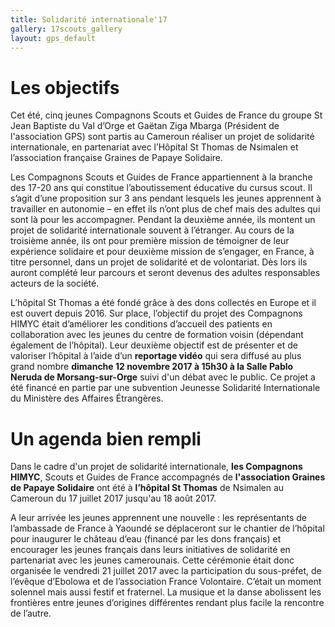```yaml
---
title: Solidarité internationale'17
gallery: 17scouts_gallery
layout: gps_default
---
```


# Les objectifs
Cet été, cinq jeunes Compagnons Scouts et Guides de France du groupe St Jean Baptiste du Val d’Orge et Gaëtan Ziga Mbarga (Président de l'association GPS) sont partis au Cameroun réaliser un projet de solidarité internationale, en partenariat avec l’Hôpital St Thomas de Nsimalen et l’association française Graines de Papaye Solidaire.

Les Compagnons Scouts et Guides de France appartiennent à la branche des 17-20 ans qui constitue l’aboutissement éducative du cursus scout. Il s’agit d’une proposition sur 3 ans pendant lesquels les jeunes apprennent à travailler en autonomie – en effet ils n’ont plus de chef mais des adultes qui sont là pour les accompagner. Pendant la deuxième année, ils montent un projet de solidarité internationale souvent à l’étranger. Au cours de la troisième année, ils ont pour première mission de témoigner de leur expérience solidaire et pour deuxième mission de s’engager, en France, à titre personnel, dans un projet de solidarité et de volontariat. Dès lors ils auront complété leur parcours et seront devenus des adultes responsables acteurs de la société.


L’hôpital St Thomas a été fondé grâce à des dons collectés en Europe et il est ouvert depuis 2016. Sur place, l’objectif du projet des Compagnons HIMYC était d’améliorer les conditions d’accueil des patients en collaboration avec les jeunes du centre de formation voisin (dépendant également de l’hôpital). Leur deuxième objectif est de présenter et de valoriser l’hôpital à l’aide d’un **reportage vidéo** qui sera diffusé au plus grand nombre **dimanche 12 novembre 2017 à 15h30 à la Salle Pablo Neruda de Morsang-sur-Orge** suivi d'un débat avec le public. Ce projet a été financé en partie par une subvention Jeunesse Solidarité Internationale du Ministère des Affaires Étrangères.

# Un agenda bien rempli
Dans le cadre d'un projet de solidarité internationale, **les Compagnons HIMYC**, Scouts et Guides de France accompagnés de **l'association Graines de Papaye Solidaire** ont été à **l’hôpital St Thomas** de Nsimalen au Cameroun du 17 juillet 2017 jusqu'au 18 août 2017.

A leur arrivée les jeunes apprennent une nouvelle : les représentants de l’ambassade de France à Yaoundé se déplaceront sur le chantier de l’hôpital pour inaugurer le château d’eau (financé par les dons français) et encourager les jeunes français dans leurs initiatives de solidarité en partenariat avec les jeunes camerounais. Cette cérémonie était donc organisée le vendredi 21 juillet 2017 avec la participation du sous-préfet, de l’évêque d’Ebolowa et de l’association France Volontaire. C’était un moment solennel mais aussi festif et fraternel. La musique et la danse abolissent les frontières entre jeunes d’origines différentes rendant plus facile la rencontre de l’autre.
